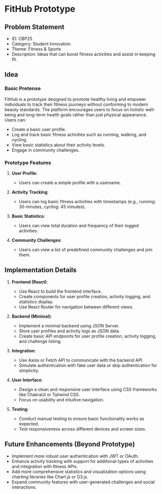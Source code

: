 # FitHub Prototype

## Problem Statement

- ID: CBP25
- Category: Student Innovation
- Theme: Fitness & Sports
- Description: Ideas that can boost fitness activities and assist in keeping fit.

## Idea

### Basic Pretense

FitHub is a prototype designed to promote healthy living and empower individuals to track their fitness journeys without conforming to modern beauty standards. The platform encourages users to focus on holistic well-being and long-term health goals rather than just physical appearance. Users can:

- Create a basic user profile.
- Log and track basic fitness activities such as running, walking, and cycling.
- View basic statistics about their activity levels.
- Engage in community challenges.

### Prototype Features

1. **User Profile**:
   - Users can create a simple profile with a username.

2. **Activity Tracking**:
   - Users can log basic fitness activities with timestamps (e.g., running: 30 minutes, cycling: 45 minutes).

3. **Basic Statistics**:
   - Users can view total duration and frequency of their logged activities.

4. **Community Challenges**:
   - Users can view a list of predefined community challenges and join them.

## Implementation Details

1. **Frontend (React)**:
   - Use React to build the frontend interface.
   - Create components for user profile creation, activity logging, and statistics display.
   - Use React Router for navigation between different views.

2. **Backend (Minimal)**:
   - Implement a minimal backend using JSON Server.
   - Store user profiles and activity logs as JSON data.
   - Create basic API endpoints for user profile creation, activity logging, and challenge listing.

3. **Integration**:
   - Use Axios or Fetch API to communicate with the backend API.
   - Simulate authentication with fake user data or skip authentication for simplicity.

4. **User Interface**:
   - Design a clean and responsive user interface using CSS frameworks like ChakraUI or Tailwind CSS.
   - Focus on usability and intuitive navigation.

5. **Testing**:
   - Conduct manual testing to ensure basic functionality works as expected.
   - Test responsiveness across different devices and screen sizes.

## Future Enhancements (Beyond Prototype)

- Implement more robust user authentication with JWT or OAuth.
- Enhance activity tracking with support for additional types of activities and integration with fitness APIs.
- Add more comprehensive statistics and visualization options using charting libraries like Chart.js or D3.js.
- Expand community features with user-generated challenges and social interactions.
